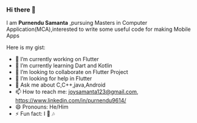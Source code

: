 ### Hi there 👋

I am **Purnendu Samanta** ,pursuing Masters in Computer Application(MCA),interested to write some useful code for making Mobile Apps

Here is my gist:

- 🔭 I’m currently working on Flutter
- 🌱 I’m currently learning Dart and Kotlin
- 👯 I’m looking to collaborate on Flutter Project
- 🤔 I’m looking for help in  Flutter 
- 💬 Ask me about C,C++,java,Android
- 📫 How to reach me: joysamanta123@gmail.com, https://www.linkedin.com/in/purnendu9614/
- 😄 Pronouns: He/Him
- ⚡ Fun fact: I 💖 🎶

